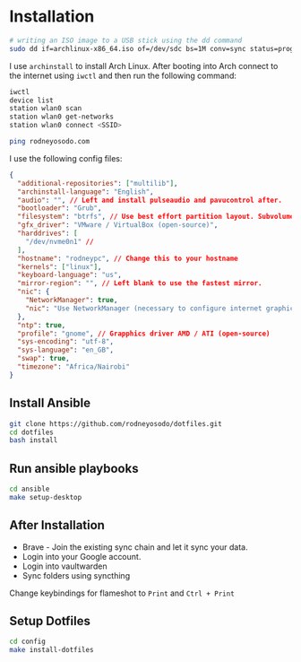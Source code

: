 # Installation

```bash
# writing an ISO image to a USB stick using the dd command
sudo dd if=archlinux-x86_64.iso of=/dev/sdc bs=1M conv=sync status=progress
```

I use `archinstall` to install Arch Linux. After booting into Arch connect to the internet using `iwctl` and then run the following command:

```bash
iwctl
device list
station wlan0 scan
station wlan0 get-networks
station wlan0 connect <SSID>

ping rodneyosodo.com
```

I use the following config files:

```json
{
  "additional-repositories": ["multilib"],
  "archinstall-language": "English",
  "audio": "", // Left and install pulseaudio and pavucontrol after.
  "bootloader": "Grub",
  "filesystem": "btrfs", // Use best effort partition layout. Subvolumes yes, compression no.
  "gfx_driver": "VMware / VirtualBox (open-source)",
  "harddrives": [
    "/dev/nvme0n1" //
  ],
  "hostname": "rodneypc", // Change this to your hostname
  "kernels": ["linux"],
  "keyboard-language": "us",
  "mirror-region": "", // Left blank to use the fastest mirror.
  "nic": {
    "NetworkManager": true,
    "nic": "Use NetworkManager (necessary to configure internet graphically in GNOME and KDE)"
  },
  "ntp": true,
  "profile": "gnome", // Grapphics driver AMD / ATI (open-source)
  "sys-encoding": "utf-8",
  "sys-language": "en_GB",
  "swap": true,
  "timezone": "Africa/Nairobi"
}
```

## Install Ansible

```bash
git clone https://github.com/rodneyosodo/dotfiles.git
cd dotfiles
bash install
```

## Run ansible playbooks

```bash
cd ansible
make setup-desktop
```

## After Installation

- Brave - Join the existing sync chain and let it sync your data.
- Login into your Google account.
- Login into vaultwarden
- Sync folders using syncthing

Change keybindings for flameshot to `Print` and `Ctrl + Print`

## Setup Dotfiles

```bash
cd config
make install-dotfiles
```
